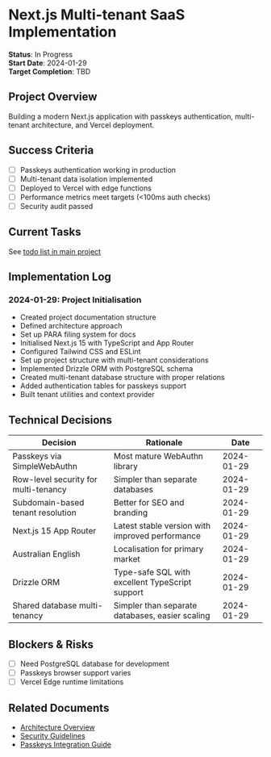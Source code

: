 # Next.js Multi-tenant SaaS Implementation

**Status**: In Progress  
**Start Date**: 2024-01-29  
**Target Completion**: TBD  

## Project Overview

Building a modern Next.js application with passkeys authentication, multi-tenant architecture, and Vercel deployment.

## Success Criteria

- [ ] Passkeys authentication working in production
- [ ] Multi-tenant data isolation implemented
- [ ] Deployed to Vercel with edge functions
- [ ] Performance metrics meet targets (<100ms auth checks)
- [ ] Security audit passed

## Current Tasks

See [todo list in main project](../../CLAUDE.md#implementation-progress)

## Implementation Log

### 2024-01-29: Project Initialisation
- Created project documentation structure
- Defined architecture approach
- Set up PARA filing system for docs
- Initialised Next.js 15 with TypeScript and App Router
- Configured Tailwind CSS and ESLint
- Set up project structure with multi-tenant considerations
- Implemented Drizzle ORM with PostgreSQL schema
- Created multi-tenant database structure with proper relations
- Added authentication tables for passkeys support
- Built tenant utilities and context provider

## Technical Decisions

| Decision | Rationale | Date |
|----------|-----------|------|
| Passkeys via SimpleWebAuthn | Most mature WebAuthn library | 2024-01-29 |
| Row-level security for multi-tenancy | Simpler than separate databases | 2024-01-29 |
| Subdomain-based tenant resolution | Better for SEO and branding | 2024-01-29 |
| Next.js 15 App Router | Latest stable version with improved performance | 2024-01-29 |
| Australian English | Localisation for primary market | 2024-01-29 |
| Drizzle ORM | Type-safe SQL with excellent TypeScript support | 2024-01-29 |
| Shared database multi-tenancy | Simpler than separate databases, easier scaling | 2024-01-29 |

## Blockers & Risks

- [ ] Need PostgreSQL database for development
- [ ] Passkeys browser support varies
- [ ] Vercel Edge runtime limitations

## Related Documents

- [Architecture Overview](../2-areas/architecture.md)
- [Security Guidelines](../2-areas/security.md)
- [Passkeys Integration Guide](../3-resources/passkeys-guide.md)
